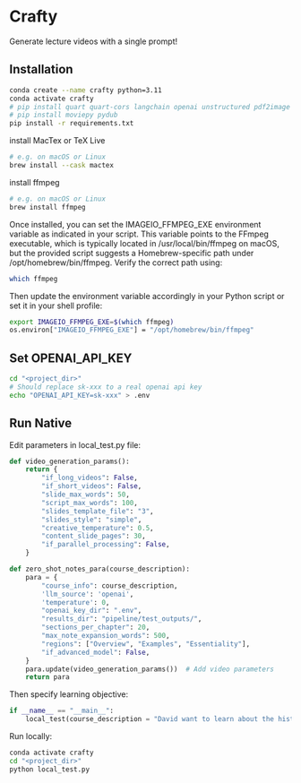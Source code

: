 # Crafty
Generate lecture videos with a single prompt!

## Installation

```bash
conda create --name crafty python=3.11
conda activate crafty
# pip install quart quart-cors langchain openai unstructured pdf2image pdfminer pdfminer.six "langchain[docarray]" tiktoken celery "celery[redis]" gevent eventlet pymongo boto3 scipy chromadb pandas pymupdf langchain_openai langchain_community scikit-learn discord.py
# pip install moviepy pydub
pip install -r requirements.txt
```

install MacTex or TeX Live

```bash
# e.g. on macOS or Linux
brew install --cask mactex
```

install ffmpeg

```bash
# e.g. on macOS or Linux
brew install ffmpeg
```

Once installed, you can set the IMAGEIO_FFMPEG_EXE environment variable as indicated in your script. This variable points to the FFmpeg executable, which is typically located in /usr/local/bin/ffmpeg on macOS, but the provided script suggests a Homebrew-specific path under /opt/homebrew/bin/ffmpeg. Verify the correct path using:

```bash
which ffmpeg
```

Then update the environment variable accordingly in your Python script or set it in your shell profile:

```bash
export IMAGEIO_FFMPEG_EXE=$(which ffmpeg)
os.environ["IMAGEIO_FFMPEG_EXE"] = "/opt/homebrew/bin/ffmpeg"
```

## Set OPENAI_API_KEY

```bash
cd "<project_dir>"
# Should replace sk-xxx to a real openai api key
echo "OPENAI_API_KEY=sk-xxx" > .env
```

## Run Native

Edit parameters in local_test.py file:

```python
def video_generation_params():
    return {
        "if_long_videos": False,
        "if_short_videos": False,
        "slide_max_words": 50,
        "script_max_words": 100,
        "slides_template_file": "3",
        "slides_style": "simple",
        "creative_temperature": 0.5,
        "content_slide_pages": 30,
        "if_parallel_processing": False,
    }

def zero_shot_notes_para(course_description):
    para = {
        "course_info": course_description,
        'llm_source': 'openai',
        'temperature': 0,
        "openai_key_dir": ".env",
        "results_dir": "pipeline/test_outputs/",
        "sections_per_chapter": 20,
        "max_note_expansion_words": 500,
        "regions": ["Overview", "Examples", "Essentiality"],
        "if_advanced_model": False,
    }
    para.update(video_generation_params())  # Add video parameters
    return para
```

Then specify learning objective:

```python
if __name__ == "__main__":
    local_test(course_description = "David want to learn about the history of the United States!")
```

Run locally:

```bash
conda activate crafty
cd "<project_dir>"
python local_test.py
```
